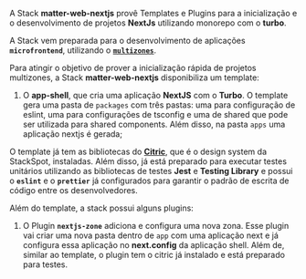 A Stack **matter-web-nextjs** provê Templates e Plugins para a inicialização e o desenvolvimento de projetos **NextJs** utilizando monorepo com o **turbo**.

A Stack vem preparada para o desenvolvimento de aplicações **`microfrontend`**, utilizando o [**`multizones`**](https://nextjs.org/docs/advanced-features/multi-zones).

Para atingir o objetivo de prover a inicialização rápida de projetos multizones, a Stack **matter-web-nextjs** disponibiliza um template:

1. O **app-shell**, que cria uma aplicação **NextJS** com o **Turbo**. O template gera uma pasta de `packages` com três pastas: uma para configuração de eslint, uma para configurações de tsconfig e uma de shared que pode ser utilizada para shared components. Além disso, na pasta `apps` uma aplicação nextjs é gerada;

O template já tem as bibliotecas do [**Citric**](https://citric.stackspot.com/), que é o design system da StackSpot, instaladas. Além disso, já está preparado para executar testes unitários utilizando as bibliotecas de testes **Jest** e **Testing Library** e possui o **`eslint`** e o **`prettier`** já configurados para garantir o padrão de escrita de código entre os desenvolvedores.

Além do template, a stack possui alguns plugins:

1. O Plugin **`nextjs-zone`** adiciona e configura uma nova zona. Esse plugin vai criar uma nova pasta dentro de `app` com uma aplicação next e já configura essa aplicação no **next.config** da aplicação shell. Além de, similar ao template, o plugin tem o citric já instalado e está preparado para testes.
